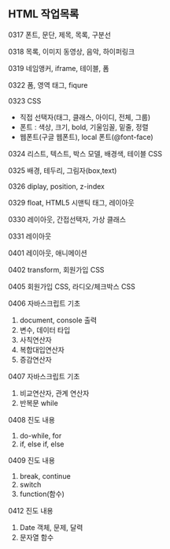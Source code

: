 <h2>HTML 작업목록</h2>
<p>0317 폰트, 문단, 제목, 목록, 구분선</p>
<p>0318 목록, 이미지 동영상, 음악, 하이퍼링크</p>
<p>0319 네임앵커, iframe, 테이블, 폼</p>
<p>0322 폼, 영역 태그, fiqure</p>
<p>0323 CSS
    <ul>
        <li>직접 선택자(태그, 클래스, 아이디, 전체, 그룹) </li>
        <li>폰트 : 색상, 크기, bold, 기울임꼴, 밑줄, 정렬</li>
        <li>웹폰트(구글 웹폰트), local 폰트(@font-face)</li>
    </ul>
</p>
<p>0324 리스트, 텍스트, 박스 모델, 배경색, 테이블 CSS</p>
<p>0325 배경, 테두리, 그림자(box,text)</p>
<p>0326 diplay, position, z-index</p>
<p>0329 float, HTML5 시맨틱 태그, 레이아웃</p>
<p>0330 레이아웃, 간접선택자, 가상 클래스</p>
<p>0331 레이아웃</p>
<p>0401 레이아웃, 애니메이션</p>
<p>0402 transform, 회원가입 CSS</p>
<p>0405 회원가입 CSS, 라디오/체크박스 CSS</p>
<p>0406 자바스크립트 기초</p>
<ol>
<li>document, console 출력</li>
<li>변수, 데이터 타입</li>
<li>사칙연산자</li>
<li>복합대입연산자</li>
<li>증감연산자</li>
</ol>
<p>0407 자바스크립트 기초</p>
<ol>
<li>비교연산자, 관계 연산자</li>
<li>반복문 while</li>
</ol>
<p>0408 진도 내용</p>
<ol>
<li>do-while, for </li>
<li>if, else if, else</li>
</ol>
<p>0409 진도 내용</p>
<ol>
<li>break, continue </li>
<li>switch</li>
<li>function(함수)</li>
</ol>
<p>0412 진도 내용</p>
<ol>
<li>Date 객체, 문제, 달력 </li>
<li>문자열 함수</li>
</ol>



